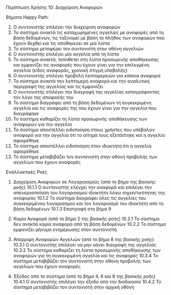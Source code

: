 Περίπτωση Χρήσης 10: Διαχείριση Αναφορών

Βήματα Happy Path:
1.  Ο συντονιστής επιλέγει την διαχείριση αναφορών
2.  Το σύστημα ανακτά τις καταχωρημένες αγγελίες με αναφορές από τη βάση δεδομένων, τις ταξινομεί με βάση το πλήθος των αναφορών που έχουν δεχθεί και τις αποθηκεύει σε μία λίστα
3. Το σύστημα μεταφέρει τον συντονιστή στην οθόνη αγγελιών 
4. Ο συντονιστής επιλέγει μία αγγελία από τη λίστα
5.  Το σύστημα ανακτά, τοποθετεί στη λίστα προσωρινής αποθήκευσης και εμφανίζει τις αναφορές που έχουν γίνει για την επιλεγμένη αγγελία (είδος αναφοράς, χρονική στιγμή υποβολής)
6.  Ο συντονιστής επιλέγει προβολή λεπτομερειών για κάποια αναφορά
7.  Το σύστημα ανακτά την λεπτομερή αναφορά και την αναλυτική περιγραφή της αγγελίας και τις εμφανίζει
8.  Ο συντονιστής επιλέγει την διαγραφή της αγγελίας καταγράφοντας τον λόγο της αποφασής του
9.  Το σύστημα διαγράφει από τη βάση δεδομένων τη συγκεκριμένη αγγελία και τις αναφορές της που έχουν γίνει για την αγγελία που διαγράφηκε
10.  Το σύστημα καθαρίζει τη λίστα προσωρινής αποθήκευσης των αναφορών για την αγγελία
11. Το σύστημα αποστέλλει ειδοποίηση στους χρήστες που υπέβαλαν αναφορά για την αγγελία ότι το αίτημά τους εξετάστηκε και η αγγελία αφαιρέθηκε
12. Το σύστημα αποστέλλει ειδοποίηση στον ιδιοκτήτη ότι η αγγελία αφαιρέθηκε
13. Το σύστημα μεταβιβάζει τον συντονιστή στην οθόνη προβολής των αγγελίων που έχουν αναφορές

Εναλλακτικές Ροές
1. Διαχείριση Αναφορών σε Λογαριασμούς (από το βήμα  της βασικής ροής)
10.1.1 Ο συντονιστής ελέγχει την αναφορά και επιλέγει την απενεργοποίηση του λογαριασμού ιδιοκτήτη λόγω σημαντικότητας της αναφοράς
10.1.2 Το σύστημα διαγράφει όλες τις αγγελίες του συγκεκριμένου λογαριασμού και τον λογαριασμό του ιδιοκτήτη από τη βάση δεδομένων
10.1.3 Επιστροφή στο βήμα 9

2. Καμία Αναφορά (από το βήμα 2 της βασικής ροής)
10.2.1 Το σύστημα δεν ανακτά καμία αναφορά από τη βάση δεδομένων
10.2.2 Το σύστημα εμφανίζει μήνυμα ενημέρωσης στον συντονιστή

3. Απόρριψη Αναφορών Αγγελιών (από το βήμα 8 της βασικής ροής)
10.3.1 Ο συντονιστής επιλέγει να μην κάνει διαγραφή της αγγελίας
10.3.2 Το σύστημα καθαρίζει τη λίστα προσωρινής αποθήκευσης των αναφορών για τη συγκεκριμένη αγγελία και τις αναφορές
10.3.4 Το σύστημα μεταβιβάζει τον συντονιστή στην οθόνη προβολής των αγγελίων που έχουν αναφορές

4. Έξοδος από το σύστημα (από το βήμα 4, 6 και 8 της βασικής ροής)
10.4.1 Ο συντονιστής επιλέγει την έξοδο από την διαδικασία
10.4.2 Το σύστημα μεταβιβάζει τον συντονιστή στην αρχική οθόνη
